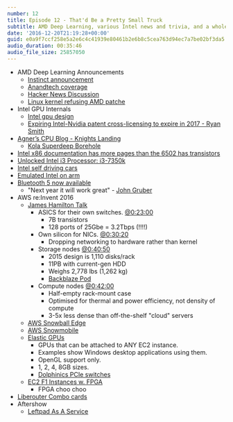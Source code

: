 ```yaml
---
number: 12
title: Episode 12 - That'd Be a Pretty Small Truck
subtitle: AMD Deep Learning, various Intel news and trivia, and a whole swathe of new AWS products.
date: '2016-12-20T21:19:28+00:00'
guid: e0a9f7ccf258e5a2e6c4c41939e80461b2e6b8c5cea763d94ec7a7be02bf3da5
audio_duration: 00:35:46
audio_file_size: 25857050
---
```


* AMD Deep Learning Announcements
  * [Instinct announcement](http://radeon.com/en-us/instinct/)
  * [Anandtech coverage](http://www.anandtech.com/show/10905/amd-announces-radeon-instinct-deep-learning-2017)
  * [Hacker News Discussion](https://news.ycombinator.com/item?id=13159943)
  * [Linux kernel refusing AMD patche](https://lists.freedesktop.org/archives/dri-devel/2016-December/126516.html)
* Intel GPU Internals
  * [Intel gpu design](https://software.intel.com/sites/default/files/managed/89/92/Intel-Graphics-Architecture-ISA-and-microarchitecture.pdf )
  * [Expiring Intel-Nvidia patent cross-licensing to expire in 2017 - Ryan Smith](https://twitter.com/RyanSmithAT/status/806212965129011200)
* [Agner’s CPU Blog - Knights Landing](http://agner.org/optimize/blog/read.php?i=761)
  * [Kola Superdeep Borehole](https://en.wikipedia.org/wiki/Kola_Superdeep_Borehole)
* [Intel x86 documentation has more pages than the 6502 has transistors](http://www.righto.com/2013/09/intel-x86-documentation-has-more-pages.html)
* [Unlocked Intel i3 Processor: i3-7350k](http://hexus.net/tech/news/cpu/99700-purported-intel-kaby-lake-core-i3-7350k-benchmarks-emerge/)
* [Intel self driving cars](http://www.anandtech.com/show/10872/intel-forms-new-group-for-autonomous-vehicles-and-announces-250m-investment)
* [Emulated Intel on arm](http://www.anandtech.com/show/10889/microsoft-and-qualcomm-bring-windows-10-to-snapdragon-processors)
* [Bluetooth 5 now available](https://www.bluetooth.com/news/pressreleases/2016/12/07/bluetooth-5-now-available)
  * "Next year it will work great" - [John Gruber](http://daringfireball.net/linked/2016/12/07/bluetooth)
* AWS re:Invent 2016
  * [James Hamilton Talk](https://www.youtube.com/watch?v=AyOAjFNPAbA)
    * ASICS for their own switches. [@0:23:00](https://youtu.be/AyOAjFNPAbA?t=1380)
      * 7B transistors
      * 128 ports of 25Gbe = 3.2Tbps (!!!!)
    * Own silicon for NICs. [@0:30:20](https://youtu.be/AyOAjFNPAbA?t=1820)
      * Dropping networking to hardware rather than kernel
    * Storage nodes [@0:40:50](https://youtu.be/AyOAjFNPAbA?t=2450)
      * 2015 design is 1,110 disks/rack
      * 11PB with current-gen HDD
      * Weighs 2,778 lbs (1,262 kg)
      * [Backblaze Pod](https://www.backblaze.com/blog/open-source-data-storage-server/)
    * Compute nodes [@0:42:00](https://youtu.be/AyOAjFNPAbA?t=2520)
      * Half-empty rack-mount case
      * Optimised for thermal and power efficiency, not density of compute
      * 3-5x less dense than off-the-shelf "cloud" servers
  * [AWS Snowball Edge](https://aws.amazon.com/blogs/aws/aws-snowball-edge-more-storage-local-endpoints-lambda-functions/)
  * [AWS Snowmobile](https://aws.amazon.com/blogs/aws/aws-snowmobile-move-exabytes-of-data-to-the-cloud-in-weeks/)
  * [Elastic GPUs](https://aws.amazon.com/blogs/aws/in-the-work-amazon-ec2-elastic-gpus/)
    * GPUs that can be attached to ANY EC2 instance.
    * Examples show Windows desktop applications using them.
    * OpenGL support only.
    * 1, 2, 4, 8GB sizes.
    * [Dolphinics PCIe switches](http://www.dolphinics.com/products/pent-dxseries-dxs410.html)
  * [EC2 F1 Instances w. FPGA](https://aws.amazon.com/blogs/aws/ec2-instance-type-update-t2-r4-f1-elastic-gpus-i3-c5/)
    * FPGA choo choo
* [Liberouter Combo cards](https://www.liberouter.org/technologies/cards/)
* Aftershow
  * [Leftpad As A Service](http://left-pad.io/)
